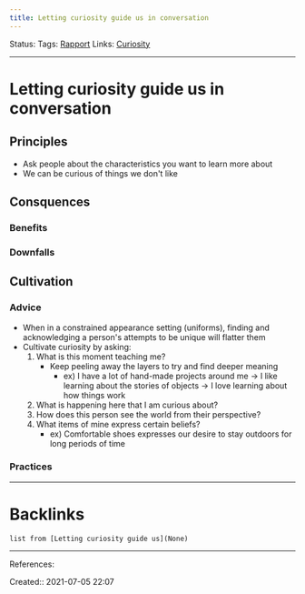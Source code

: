 ```yaml
---
title: Letting curiosity guide us in conversation
---
```

Status: 
Tags: [Rapport](out/rapport.md)
Links: [Curiosity](None)
___
# Letting curiosity guide us in conversation
## Principles
- Ask people about the characteristics you want to learn more about
- We can be curious of things we don't like
## Consquences
### Benefits
### Downfalls 
## Cultivation
### Advice
- When in a constrained appearance setting (uniforms), finding and acknowledging a person's attempts to be unique will flatter them
- Cultivate curiosity by asking:
	1. What is this moment teaching me?
		- Keep peeling away the layers to try and find deeper meaning
			- ex) I have a lot of hand-made projects around me -> I like learning about the stories of objects -> I love learning about how things work
	2. What is happening here that I am curious about?
	3. How does this person see the world from their perspective?
	4. What items of mine express certain beliefs?
		- ex) Comfortable shoes expresses our desire to stay outdoors for long periods of time
### Practices
___
# Backlinks
```dataview
list from [Letting curiosity guide us](None)
```
___
References: 

Created:: 2021-07-05 22:07
